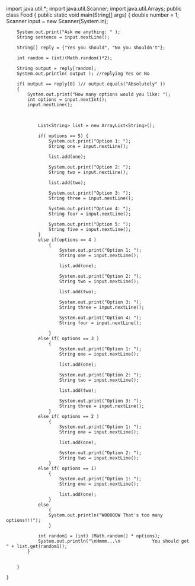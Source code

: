 import java.util.*;
import java.util.Scanner;
import java.util.Arrays;
public class Food
{
    public static void main(String[] args)
    {
        double number = 1;
        Scanner input = new Scanner(System.in);

        System.out.print("Ask me anything: " );
        String sentence = input.nextLine();

        String[] reply = {"Yes you should", "No you shouldn't"};

        int random = (int)(Math.random()*2);

        String output = reply[random];
        System.out.println( output ); //replying Yes or No

        if( output == reply[0] )// output.equals("Absolutely" ))
        {
            System.out.print("How many options would you like: ");
            int options = input.nextInt();
            input.nextLine();



                List<String> list = new ArrayList<String>();

                if( options == 5) {
                    System.out.print("Option 1: ");
                    String one = input.nextLine();

                    list.add(one);

                    System.out.print("Option 2: ");
                    String two = input.nextLine();

                    list.add(two);

                    System.out.print("Option 3: ");
                    String three = input.nextLine();

                    System.out.print("Option 4: ");
                    String four = input.nextLine();

                    System.out.print("Option 5: ");
                    String five = input.nextLine();
                }
                else if(options == 4 )
                    {
                        System.out.print("Option 1: ");
                        String one = input.nextLine();

                        list.add(one);

                        System.out.print("Option 2: ");
                        String two = input.nextLine();

                        list.add(two);

                        System.out.print("Option 3: ");
                        String three = input.nextLine();

                        System.out.print("Option 4: ");
                        String four = input.nextLine();

                    }
                else if( options == 3 )
                    {
                        System.out.print("Option 1: ");
                        String one = input.nextLine();

                        list.add(one);

                        System.out.print("Option 2: ");
                        String two = input.nextLine();

                        list.add(two);

                        System.out.print("Option 3: ");
                        String three = input.nextLine();
                    }
                else if( options == 2 )
                    {
                        System.out.print("Option 1: ");
                        String one = input.nextLine();

                        list.add(one);

                        System.out.print("Option 2: ");
                        String two = input.nextLine();
                    }
                else if( options == 1)
                    {
                        System.out.print("Option 1: ");
                        String one = input.nextLine();

                        list.add(one);
                    }
                else
                    {
                    System.out.println("WOOOOOW That's too many options!!!");
                    }

                int random1 = (int) (Math.random() * options);
                System.out.println("\nHmmm...\n            You should get " + list.get(random1));
            }


        }

    }
    
